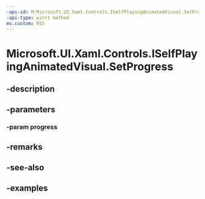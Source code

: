 ```yaml
---
-api-id: M:Microsoft.UI.Xaml.Controls.ISelfPlayingAnimatedVisual.SetProgress(System.Double)
-api-type: winrt method
ms.custom: RS5
---
```


<!-- Method syntax.
public void ISelfPlayingAnimatedVisual.SetProgress(Double progress)
-->

# Microsoft.UI.Xaml.Controls.ISelfPlayingAnimatedVisual.SetProgress

## -description

## -parameters
### -param progress

## -remarks

## -see-also

## -examples


